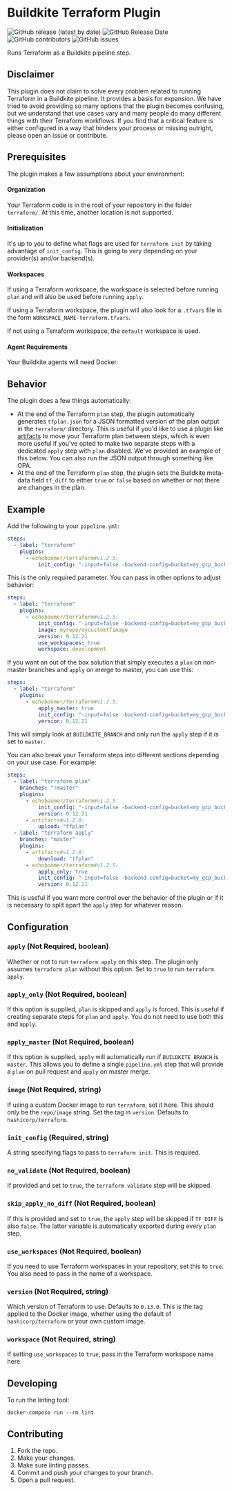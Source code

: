 # Buildkite Terraform Plugin

![GitHub release (latest by date)](https://img.shields.io/github/v/release/echoboomer/terraform-buildkite-plugin) ![GitHub Release Date](https://img.shields.io/github/release-date/echoboomer/terraform-buildkite-plugin) ![GitHub contributors](https://img.shields.io/github/contributors/echoboomer/terraform-buildkite-plugin) ![GitHub issues](https://img.shields.io/github/issues/echoboomer/terraform-buildkite-plugin)

Runs Terraform as a Buildkite pipeline step.

## Disclaimer

This plugin does not claim to solve every problem related to running Terraform in a Buildkite pipeline. It provides a basis for expansion. We have tried to avoid providing so many options that the plugin becomes confusing, but we understand that use cases vary and many people do many different things with their Terraform workflows. If you find that a critical feature is either configured in a way that hinders your process or missing outright, please open an issue or contribute.

## Prerequisites

The plugin makes a few assumptions about your environment:

#### Organization

Your Terraform code is in the root of your repository in the folder `terraform/`. At this time, another location is not supported.

#### Initialization

It's up to you to define what flags are used for `terraform init` by taking advantage of `init_config`. This is going to vary depending on your provider(s) and/or backend(s).

#### Workspaces

If using a Terraform workspace, the workspace is selected before running `plan` and will also be used before running `apply`.

If using a Terraform workspace, the plugin will also look for a `.tfvars` file in the form `WORKSPACE_NAME-terraform.tfvars`.

If not using a Terraform workspace, the `default` workspace is used.

#### Agent Requirements

Your Buildkite agents will need Docker.

## Behavior

The plugin does a few things automatically:

- At the end of the Terraform `plan` step, the plugin automatically generates `tfplan.json` for a JSON formatted version of the plan output in the `terraform/` directory. This is useful if you'd like to use a plugin like [artifacts](https://github.com/buildkite-plugins/artifacts-buildkite-plugin) to move your Terraform plan between steps, which is even more useful if you've opted to make two separate steps with a dedicated `apply` step with `plan` disabled. We've provided an example of this below. You can also run the JSON output through something like OPA.
- At the end of the Terraform `plan` step, the plugin sets the Buildkite meta-data field `tf_diff` to either `true` or `false` based on whether or not there are changes in the plan.

## Example

Add the following to your `pipeline.yml`:

```yml
steps:
  - label: "terraform"
    plugins:
      - echoboomer/terraform#v1.2.5:
          init_config: "-input=false -backend-config=bucket=my_gcp_bucket -backend-config=prefix=my-prefix -backend-config=credentials=sa.json"
```

This is the only required parameter. You can pass in other options to adjust behavior:

```yml
steps:
  - label: "terraform"
    plugins:
      - echoboomer/terraform#v1.2.5:
          init_config: "-input=false -backend-config=bucket=my_gcp_bucket -backend-config=prefix=my-prefix -backend-config=credentials=sa.json"
          image: myrepo/mycustomtfimage
          version: 0.12.21
          use_workspaces: true
          workspace: development
```

If you want an out of the box solution that simply executes a `plan` on non-master branches and `apply` on merge to master, you can use this:

```yml
steps:
  - label: "terraform"
    plugins:
      - echoboomer/terraform#v1.2.5:
          apply_master: true
          init_config: "-input=false -backend-config=bucket=my_gcp_bucket -backend-config=prefix=my-prefix -backend-config=credentials=sa.json"
          version: 0.12.21
```

This will simply look at `BUILDKITE_BRANCH` and only run the `apply` step if it is set to `master`.

You can also break your Terraform steps into different sections depending on your use case. For example:

```yml
steps:
  - label: "terraform plan"
    branches: "!master"
    plugins:
      - echoboomer/terraform#v1.2.5:
          init_config: "-input=false -backend-config=bucket=my_gcp_bucket -backend-config=prefix=my-prefix -backend-config=credentials=sa.json"
          version: 0.12.21
      - artifacts#v1.2.0:
          upload: "tfplan"
  - label: "terraform apply"
    branches: "master"
    plugins:
      - artifacts#v1.2.0:
          download: "tfplan"
      - echoboomer/terraform#v1.2.5:
          apply_only: true
          init_config: "-input=false -backend-config=bucket=my_gcp_bucket -backend-config=prefix=my-prefix -backend-config=credentials=sa.json"
          version: 0.12.21
```

This is useful if you want more control over the behavior of the plugin or if it is necessary to split apart the `apply` step for whatever reason.

## Configuration

### `apply` (Not Required, boolean)

Whether or not to run `terraform apply` on this step. The plugin only assumes `terraform plan` without this option. Set to `true` to run `terraform apply`.

### `apply_only` (Not Required, boolean)

If this option is supplied, `plan` is skipped and `apply` is forced. This is useful if creating separate steps for `plan` and `apply`. You do not need to use both this and `apply`.

### `apply_master` (Not Required, boolean)

If this option is supplied, `apply` will automatically run if `BUILDKITE_BRANCH` is `master`. This allows you to define a single `pipeline.yml` step that will provide a `plan` on pull request and `apply` on master merge.

### `image` (Not Required, string)

If using a custom Docker image to run `terraform`, set it here. This should only be the `repo/image` string. Set the tag in `version`. Defaults to `hashicorp/terraform`.

### `init_config` (Required, string)

A string specifying flags to pass to `terraform init`. This is required.

### `no_validate` (Not Required, boolean)

If provided and set to `true`, the `terraform validate` step will be skipped.

### `skip_apply_no_diff` (Not Required, boolean)

If this is provided and set to `true`, the `apply` step will be skipped if `TF_DIFF` is also `false`. The latter variable is automatically exported during every `plan` step.

### `use_workspaces` (Not Required, boolean)

If you need to use Terraform workspaces in your repository, set this to `true`. You also need to pass in the name of a workspace.

### `version` (Not Required, string)

Which version of Terraform to use. Defaults to `0.13.0`. This is the tag applied to the Docker image, whether using the default of `hashicorp/terraform` or your own custom image.

### `workspace` (Not Required, string)

If setting `use_workspaces` to `true`, pass in the Terraform workspace name here.

## Developing

To run the linting tool:

```shell
docker-compose run --rm lint
```

## Contributing

1. Fork the repo.
2. Make your changes.
3. Make sure linting passes.
4. Commit and push your changes to your branch.
5. Open a pull request.
